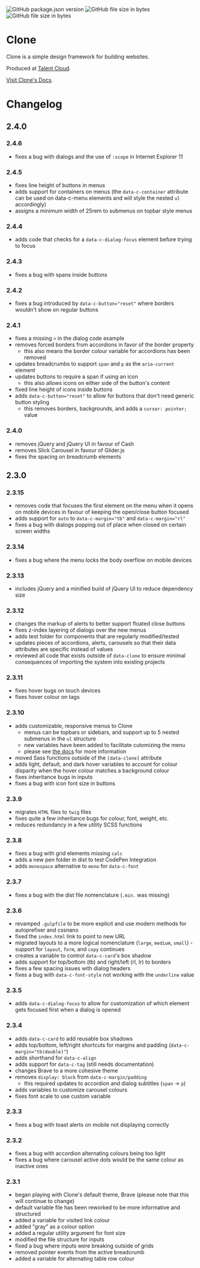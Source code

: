 ![GitHub package.json version](https://img.shields.io/github/package-json/v/joshdrink/clone-framework.svg)
![GitHub file size in bytes](https://img.shields.io/github/size/joshdrink/clone-framework/dist/css/gzip/clone.min.css.gz.svg?label=CSS%20%28minified%2C%20gzipped%29)
![GitHub file size in bytes](https://img.shields.io/github/size/joshdrink/clone-framework/dist/js/gzip/clone.min.js.gz.svg?label=JS%20%28minified%2C%20gzipped%29)

# Clone

Clone is a simple design framework for building websites.

Produced at [Talent Cloud](https://talent.canada.ca/).

[Visit Clone's Docs](https://designwithclone.ca/).

# Changelog

## 2.4.0

### 2.4.6
- fixes a bug with dialogs and the use of `:scope` in Internet Explorer 11

### 2.4.5
- fixes line height of buttons in menus
- adds support for containers on menus (the `data-c-container` attribute can be used on data-c-menu elements and will style the nested `ul` accordingly)
- assigns a minimum width of 25rem to submenus on topbar style menus

### 2.4.4
- adds code that checks for a `data-c-dialog-focus` element before trying to focus

### 2.4.3
- fixes a bug with spans inside buttons

### 2.4.2
- fixes a bug introduced by `data-c-button="reset"` where borders wouldn't show on regular buttons

### 2.4.1
- fixes a missing `>` in the dialog code example
- removes forced borders from accordions in favor of the border property
  - this also means the border colour variable for accordions has been removed
- updates breadcrumbs to support `span` and `p` as the `aria-current` element
- updates buttons to require a span if using an icon
  - this also allows icons on either side of the button's content
- fixed line height of icons inside buttons
- adds `data-c-button="reset"` to allow for buttons that don't need generic button styling
  - this removes borders, backgrounds, and adds a `cursor: pointer;` value

### 2.4.0
- removes jQuery and jQuery UI in favour of Cash
- removes Slick Carousel in favour of Glider.js
- fixes the spacing on breadcrumb elements

## 2.3.0

### 2.3.15
- removes code that focuses the first element on the menu when it opens on mobile devices in favour of keeping the open/close button focused
- adds support for `auto` to `data-c-margin="tb"` and `data-c-margin="rl"`
- fixes a bug with dialogs popping out of place when closed on certain screen widths

### 2.3.14
- fixes a bug where the menu locks the body overflow on mobile devices

### 2.3.13
- includes jQuery and a minified build of jQuery UI to reduce dependency size

### 2.3.12
- changes the markup of alerts to better support floated close buttons
- fixes z-index layering of dialogs over the new menus
- adds test folder for components that are regularly modified/tested
- updates pieces of accordions, alerts, carousels so that their data attributes are specific instead of values
- reviewed all code that exists outside of `data-clone` to ensure minimal consequences of importing the system into existing projects

### 2.3.11
- fixes hover bugs on touch devices
- fixes hover colour on tags

### 2.3.10
- adds customizable, responsive menus to Clone
    - menus can be topbars or sidebars, and support up to 5 nested submenus in the `ul` structure
    - new variables have been added to facilitate cutomizing the menu
    - please see [the docs](https://designwithclone.ca/#menus) for more information
- moved Sass functions outside of the `[data-clone]` attribute
- adds light, default, and dark hover variables to account for colour disparity when the hover colour matches a background colour
- fixes inheritance bugs in inputs
- fixes a bug with icon font size in buttons

### 2.3.9
- migrates `HTML` files to `twig` files
- fixes quite a few inheritance bugs for colour, font, weight, etc.
- reduces redundancy in a few utility SCSS functions

### 2.3.8
- fixes a bug with grid elements missing `calc`
- adds a new pen folder in dist to test CodePen Integration
- adds `monospace` alternative to `mono` for `data-c-font`

### 2.3.7
- fixes a bug with the dist file nomenclature (`.min.` was missing)

### 2.3.6
- revamped `.gulpfile` to be more explicit and use modern methods for autoprefixer and cssnano
- fixed the `index.html` link to point to new URL
- migrated layouts to a more logical nomenclature (`large`, `medium`, `small`) - support for `layout`, `form`, and `copy` continues
- creates a variable to control `data-c-card`'s box shadow
- adds support for top/bottom (tb) and right/left (rl, lr) to borders
- fixes a few spacing issues with dialog headers
- fixes a bug with `data-c-font-style` not working with the `underline` value

### 2.3.5
- adds `data-c-dialog-focus` to allow for customization of which element gets focused first when a dialog is opened

### 2.3.4
- adds `data-c-card` to add reusable box shadows
- adds top/bottom, left/right shortcuts for margins and padding (`data-c-margin="tb(double)"`)
- adds shorthand for `data-c-align`
- adds support for `data-c-tag` (still needs documentation)
- changes Brave to a more cohesive theme
- removes `display: block` from `data-c-margin/padding`
  - this required updates to accordion and dialog subtitles (`span` -> `p`)
- adds variables to customize carousel colours
- fixes font scale to use custom variable

### 2.3.3
- fixes a bug with toast alerts on mobile not displaying correctly

### 2.3.2
- fixes a bug with accordion alternating colours being too light
- fixes a bug where carousel active dots would be the same colour as inactive ones

### 2.3.1
- began playing with Clone's default theme, Brave (please note that this will continue to change)
- default variable file has been reworked to be more informative and structured
- added a variable for visited link colour
- added "gray" as a colour option
- added a regular utility argument for font size
- modified the file structure for inputs
- fixed a bug where inputs were breaking outside of grids
- removed pointer events from the active breadcrumb
- added a variable for alternating table row colour
